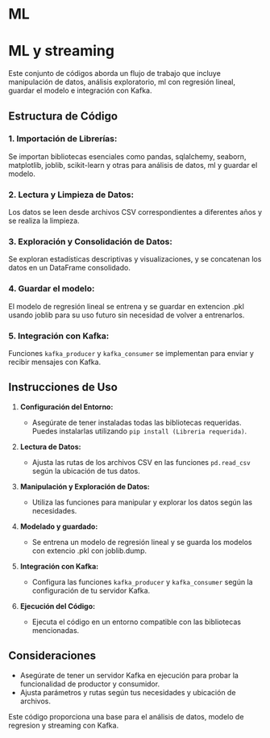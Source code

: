 # ML
# ML y streaming

Este conjunto de códigos aborda un flujo de trabajo que incluye manipulación de datos, análisis exploratorio, ml con regresión lineal, guardar el modelo e integración con Kafka.
## Estructura de Código

### 1. Importación de Librerías:
Se importan bibliotecas esenciales como pandas, sqlalchemy, seaborn, matplotlib, joblib, scikit-learn y otras para análisis de datos, ml y guardar el modelo.

### 2. Lectura y Limpieza de Datos:
Los datos se leen desde archivos CSV correspondientes a diferentes años y se realiza la limpieza.

### 3. Exploración y Consolidación de Datos:
Se exploran estadísticas descriptivas y visualizaciones, y se concatenan los datos en un DataFrame consolidado.

### 4. Guardar el modelo:
El modelo de regresión lineal se entrena y se guardar en extencion .pkl usando joblib para su uso futuro sin necesidad de volver a entrenarlos.

### 5. Integración con Kafka:
Funciones `kafka_producer` y `kafka_consumer` se implementan para enviar y recibir mensajes con Kafka.


## Instrucciones de Uso

1. **Configuración del Entorno:**
   - Asegúrate de tener instaladas todas las bibliotecas requeridas. Puedes instalarlas utilizando `pip install (Libreria requerida)`.

2. **Lectura de Datos:**
   - Ajusta las rutas de los archivos CSV en las funciones `pd.read_csv` según la ubicación de tus datos.

3. **Manipulación y Exploración de Datos:**
   - Utiliza las funciones para manipular y explorar los datos según las necesidades.

4. **Modelado y guardado:**
   - Se entrena un modelo de regresión lineal y se guarda los modelos con extencio .pkl con joblib.dump.

5. **Integración con Kafka:**
   - Configura las funciones `kafka_producer` y `kafka_consumer` según la configuración de tu servidor Kafka.

6. **Ejecución del Código:**
   - Ejecuta el código en un entorno compatible con las bibliotecas mencionadas.

## Consideraciones

- Asegúrate de tener un servidor Kafka en ejecución para probar la funcionalidad de productor y consumidor.
- Ajusta parámetros y rutas según tus necesidades y ubicación de archivos.

Este código proporciona una base para el análisis de datos, modelo de regresion y streaming con Kafka. 

